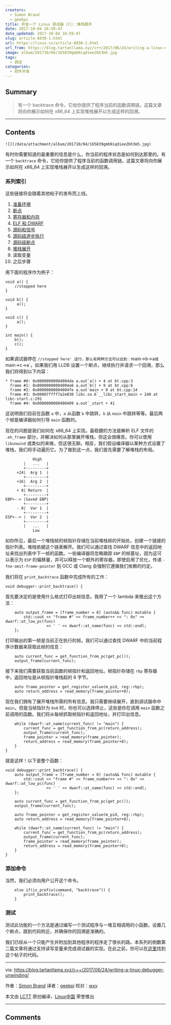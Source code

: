 ```yaml
---
creators:
  - Simon Brand
  - geekpi
title: 开发一个 Linux 调试器（八）：堆栈展开
date: 2017-10-04 16:59:47
date_updated: 2017-10-04 16:59:47
slug: article-8930-1.html
url: https://linux.cn/article-8930-1.html
url_from: https://blog.tartanllama.xyz/c++/2017/06/24/writing-a-linux-debugger-unwinding/
image: album/201710/04/165839gmb9iqdiee2bh3m5.jpg
tags:
  - 调试
categories:
  - 软件开发
---
```


## Summary

> 有一个 backtrace 命令，它给你提供了程序当前的函数调用链。这篇文章将向你展示如何在 x86_64 上实现堆栈展开以生成这样的回溯。

***

<!-- more -->

## Contents

`![](/data/attachment/album/201710/04/165839gmb9iqdiee2bh3m5.jpg)`

有时你需要知道的最重要的信息是什么，你当前的程序状态是如何到达那里的。有一个 `backtrace` 命令，它给你提供了程序当前的函数调用链。这篇文章将向你展示如何在 x86\_64 上实现堆栈展开以生成这样的回溯。

### 系列索引

这些链接将会随着其他帖子的发布而上线。

1. [准备环境](https://linux.cn/article-8626-1.html)
2. [断点](https://linux.cn/article-8645-1.html)
3. [寄存器和内存](https://linux.cn/article-8663-1.html)
4. [ELF 和 DWARF](https://linux.cn/article-8719-1.html)
5. [源码和信号](https://linux.cn/article-8812-1.html)
6. [源码级逐步执行](https://linux.cn/article-8813-1.html)
7. [源码级断点](https://linux.cn/article-8890-1.html)
8. [堆栈展开](https://blog.tartanllama.xyz/c++/2017/06/24/writing-a-linux-debugger-unwinding/)
9. 读取变量
10. 之后步骤

用下面的程序作为例子：

```shell
void a() {
    //stopped here
}

void b() {
     a();
}

void c() {
     a();
}

int main() {
    b();
    c();
}
```

如果调试器停在 `//stopped here' 这行，那么有两种方法可以达到：`main->b->a`或`main->c->a`。如果我们用 LLDB 设置一个断点，继续执行并请求一个回溯，那么我们将得到以下内容：

```shell
* frame #0: 0x00000000004004da a.out`a() + 4 at bt.cpp:3
  frame #1: 0x00000000004004e6 a.out`b() + 9 at bt.cpp:6
  frame #2: 0x00000000004004fe a.out`main + 9 at bt.cpp:14
  frame #3: 0x00007ffff7a2e830 libc.so.6`__libc_start_main + 240 at libc-start.c:291
  frame #4: 0x0000000000400409 a.out`_start + 41
```

这说明我们目前在函数 `a` 中，`a` 从函数 `b` 中跳转，`b` 从 `main` 中跳转等等。最后两个帧是编译器如何引导 `main` 函数的。

现在的问题是我们如何在 x86\_64 上实现。最稳健的方法是解析 ELF 文件的 `.eh_frame` 部分，并解决如何从那里展开堆栈，但这会很痛苦。你可以使用 `libunwind` 或类似的来做，但这很无聊。相反，我们假设编译器以某种方式设置了堆栈，我们将手动遍历它。为了做到这一点，我们首先需要了解堆栈的布局。

```shell
            High
        |   ...   |
        +---------+
     +24|  Arg 1  |
        +---------+
     +16|  Arg 2  |
        +---------+
     + 8| Return  |
        +---------+
EBP+--> |Saved EBP|
        +---------+
     - 8|  Var 1  |
        +---------+
ESP+--> |  Var 2  |
        +---------+
        |   ...   |
            Low
```

如你所见，最后一个堆栈帧的帧指针存储在当前堆栈帧的开始处，创建一个链接的指针列表。堆栈依据这个链表解开。我们可以通过查找 DWARF 信息中的返回地址来找出列表中下一帧的函数。一些编译器将忽略跟踪 `EBP` 的帧基址，因为这可以表示为 `ESP` 的偏移量，并可以释放一个额外的寄存器。即使启用了优化，传递 `-fno-omit-frame-pointer` 到 GCC 或 Clang 会强制它遵循我们依赖的约定。

我们将在 `print_backtrace` 函数中完成所有的工作：

```shell
void debugger::print_backtrace() {
```

首先要决定的是使用什么格式打印出帧信息。我用了一个 lambda 来推出这个方法：

```shell
    auto output_frame = [frame_number = 0] (auto&& func) mutable {
        std::cout << "frame #" << frame_number++ << ": 0x" << dwarf::at_low_pc(func)
                  << ' ' << dwarf::at_name(func) << std::endl;
    };
```

打印输出的第一帧是当前正在执行的帧。我们可以通过查找 DWARF 中的当前程序计数器来获取此帧的信息：

```shell
    auto current_func = get_function_from_pc(get_pc());
    output_frame(current_func);
```

接下来我们需要获取当前函数的帧指针和返回地址。帧指针存储在 `rbp` 寄存器中，返回地址是从帧指针堆栈起的 8 字节。

```shell
    auto frame_pointer = get_register_value(m_pid, reg::rbp);
    auto return_address = read_memory(frame_pointer+8);
```

现在我们拥有了展开堆栈所需的所有信息。我只需要继续展开，直到调试器命中 `main`，但是当帧指针为 `0x0` 时，你也可以选择停止，这些是你在调用 `main` 函数之前调用的函数。我们将从每帧抓取帧指针和返回地址，并打印出信息。

```shell
    while (dwarf::at_name(current_func) != "main") {
        current_func = get_function_from_pc(return_address);
        output_frame(current_func);
        frame_pointer = read_memory(frame_pointer);
        return_address = read_memory(frame_pointer+8);
    }
}
```

就是这样！以下是整个函数：

```shell
void debugger::print_backtrace() {
    auto output_frame = [frame_number = 0] (auto&& func) mutable {
        std::cout << "frame #" << frame_number++ << ": 0x" << dwarf::at_low_pc(func)
                  << ' ' << dwarf::at_name(func) << std::endl;
    };

    auto current_func = get_function_from_pc(get_pc());
    output_frame(current_func);

    auto frame_pointer = get_register_value(m_pid, reg::rbp);
    auto return_address = read_memory(frame_pointer+8);

    while (dwarf::at_name(current_func) != "main") {
        current_func = get_function_from_pc(return_address);
        output_frame(current_func);
        frame_pointer = read_memory(frame_pointer);
        return_address = read_memory(frame_pointer+8);
    }
}
```

### 添加命令

当然，我们必须向用户公开这个命令。

```shell
    else if(is_prefix(command, "backtrace")) {
        print_backtrace();
    }
```

### 测试

测试此功能的一个方法是通过编写一个测试程序与一堆互相调用的小函数。设置几个断点，跳到代码附近，并确保你的回溯是准确的。

我们已经从一个只能产生并附加到其他程序的程序走了很长的路。本系列的倒数第二篇文章将通过支持读写变量来完成调试器的实现。在此之前，你可以在[这里](https://github.com/TartanLlama/minidbg/tree/tut_unwind)找到这个帖子的代码。

---

via: <https://blog.tartanllama.xyz/c++/2017/06/24/writing-a-linux-debugger-unwinding/>

作者：[Simon Brand](https://twitter.com/TartanLlama) 译者：[geekpi](https://github.com/geekpi) 校对：[wxy](https://github.com/wxy)

本文由 [LCTT](https://github.com/LCTT/TranslateProject) 原创编译，[Linux中国](https://linux.cn/) 荣誉推出

***

## Comments
